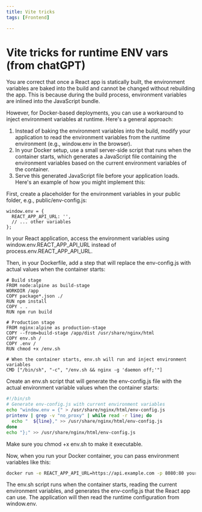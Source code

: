```yaml
---
title: Vite tricks
tags: [Frontend]

---
```


Vite tricks for runtime ENV vars (from chatGPT)
===



You are correct that once a React app is statically built, the environment variables are baked into the build and cannot be changed without rebuilding the app. This is because during the build process, environment variables are inlined into the JavaScript bundle.

However, for Docker-based deployments, you can use a workaround to inject environment variables at runtime. Here's a general approach:

1. Instead of baking the environment variables into the build, modify your application to read the environment variables from the runtime environment (e.g., window.env in the browser).
2. In your Docker setup, use a small server-side script that runs when the container starts, which generates a JavaScript file containing the environment variables based on the current environment variables of the container.
3. Serve this generated JavaScript file before your application loads. Here's an example of how you might implement this:

First, create a placeholder for the environment variables in your public folder, e.g., public/env-config.js:

```js=
window.env = {
  REACT_APP_API_URL: '',
  // ... other variables
};
```

In your React application, access the environment variables using window.env.REACT_APP_API_URL instead of process.env.REACT_APP_API_URL.

Then, in your Dockerfile, add a step that will replace the env-config.js with actual values when the container starts:

```dockerfile!
# Build stage
FROM node:alpine as build-stage
WORKDIR /app
COPY package*.json ./
RUN npm install
COPY . .
RUN npm run build

# Production stage
FROM nginx:alpine as production-stage
COPY --from=build-stage /app/dist /usr/share/nginx/html
COPY env.sh /
COPY .env /
RUN chmod +x /env.sh

# When the container starts, env.sh will run and inject environment variables
CMD ["/bin/sh", "-c", "/env.sh && nginx -g 'daemon off;'"]
```


Create an env.sh script that will generate the env-config.js file with the actual environment variable values when the container starts:

```bash
#!/bin/sh
# Generate env-config.js with current environment variables
echo "window.env = {" > /usr/share/nginx/html/env-config.js
printenv | grep -v "no_proxy" | while read -r line; do
  echo "  ${line}," >> /usr/share/nginx/html/env-config.js
done
echo "};" >> /usr/share/nginx/html/env-config.js
```

Make sure you chmod +x env.sh to make it executable.

Now, when you run your Docker container, you can pass environment variables like this:

```bash
docker run -e REACT_APP_API_URL=https://api.example.com -p 8080:80 your-image-name
```

The env.sh script runs when the container starts, reading the current environment variables, and generates the env-config.js that the React app can use. The application will then read the runtime configuration from window.env.